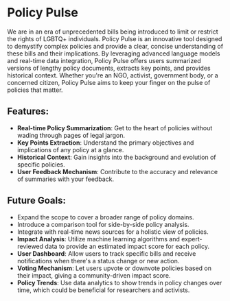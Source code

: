 # Policy Pulse

We are in an era of unprecedented bills being introduced to limit or restrict the rights of LGBTQ+ individuals. Policy Pulse is an innovative tool designed to demystify complex policies and provide a clear, concise understanding of these bills and their implications. By leveraging advanced language models and real-time data integration, Policy Pulse offers users summarized versions of lengthy policy documents, extracts key points, and provides historical context. Whether you're an NGO, activist, government body, or a concerned citizen, Policy Pulse aims to keep your finger on the pulse of policies that matter.

## Features:
- **Real-time Policy Summarization**: Get to the heart of policies without wading through pages of legal jargon.
- **Key Points Extraction**: Understand the primary objectives and implications of any policy at a glance.
- **Historical Context**: Gain insights into the background and evolution of specific policies.
- **User Feedback Mechanism**: Contribute to the accuracy and relevance of summaries with your feedback.

## Future Goals:
- Expand the scope to cover a broader range of policy domains.
- Introduce a comparison tool for side-by-side policy analysis.
- Integrate with real-time news sources for a holistic view of policies.
- **Impact Analysis**: Utilize machine learning algorithms and expert-reviewed data to provide an estimated impact score for each policy.
- **User Dashboard**: Allow users to track specific bills and receive notifications when there's a status change or new action.
- **Voting Mechanism**: Let users upvote or downvote policies based on their impact, giving a community-driven impact score.
- **Policy Trends**: Use data analytics to show trends in policy changes over time, which could be beneficial for researchers and activists.

